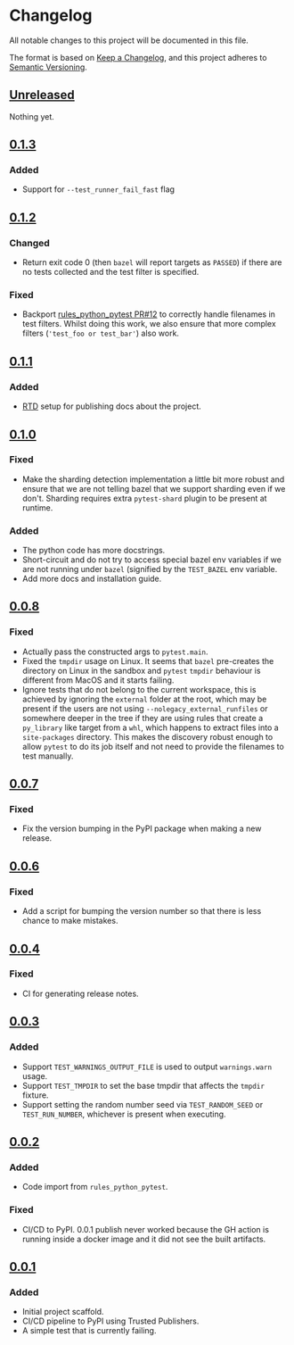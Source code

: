 # Changelog

All notable changes to this project will be documented in this file.

The format is based on [Keep a Changelog](https://keepachangelog.com/en/1.1.0/),
and this project adheres to [Semantic Versioning](https://semver.org/spec/v2.0.0.html).

## [Unreleased]

Nothing yet.

## [0.1.3]

### Added

- Support for `--test_runner_fail_fast` flag

## [0.1.2]

### Changed

- Return exit code 0 (then `bazel` will report targets as `PASSED`) if there
  are no tests collected and the test filter is specified.

### Fixed

- Backport [rules_python_pytest PR#12][backport_pr_12] to correctly handle
  filenames in test filters. Whilst doing this work, we also ensure that more
  complex filters (`'test_foo or test_bar'`) also work.

[backport_pr_12]: https://github.com/caseyduquettesc/rules_python_pytest/pull/12/files

## [0.1.1]

### Added

- [RTD](https://pytest-bazel.readthedocs.io/en/latest/) setup for publishing
  docs about the project.

## [0.1.0]

### Fixed

- Make the sharding detection implementation a little bit more robust and
  ensure that we are not telling bazel that we support sharding even if we
  don't. Sharding requires extra `pytest-shard` plugin to be present at
  runtime.

### Added

- The python code has more docstrings.
- Short-circuit and do not try to access special bazel env variables if we are
  not running under `bazel` (signified by the `TEST_BAZEL` env variable.
- Add more docs and installation guide.

## [0.0.8]

### Fixed

- Actually pass the constructed args to `pytest.main`.
- Fixed the `tmpdir` usage on Linux. It seems that `bazel` pre-creates the
  directory on Linux in the sandbox and `pytest` `tmpdir` behaviour is
  different from MacOS and it starts failing.
- Ignore tests that do not belong to the current workspace, this is achieved by
  ignoring the `external` folder at the root, which may be present if the users
  are not using `--nolegacy_external_runfiles` or somewhere deeper in the tree
  if they are using rules that create a `py_library` like target from a `whl`,
  which happens to extract files into a `site-packages` directory. This makes
  the discovery robust enough to allow `pytest` to do its job itself and not
  need to provide the filenames to test manually.

## [0.0.7]

### Fixed

- Fix the version bumping in the PyPI package when making a new release.

## [0.0.6]

### Fixed

- Add a script for bumping the version number so that there is less chance to
  make mistakes.

## [0.0.4]

### Fixed

- CI for generating release notes.

## [0.0.3]

### Added

- Support `TEST_WARNINGS_OUTPUT_FILE` is used to output `warnings.warn` usage.
- Support `TEST_TMPDIR` to set the base tmpdir that affects the `tmpdir` fixture.
- Support setting the random number seed via `TEST_RANDOM_SEED` or
  `TEST_RUN_NUMBER`, whichever is present when executing.

## [0.0.2]

### Added

- Code import from `rules_python_pytest`.

### Fixed

- CI/CD to PyPI. 0.0.1 publish never worked because the GH action is running
  inside a docker image and it did not see the built artifacts.

## [0.0.1]

### Added

- Initial project scaffold.
- CI/CD pipeline to PyPI using Trusted Publishers.
- A simple test that is currently failing.

[unreleased]: https://github.com/aignas/pytest-bazel/compare/0.1.3...HEAD
[0.1.3]: https://github.com/aignas/pytest-bazel/releases/tag/0.1.3
[0.1.2]: https://github.com/aignas/pytest-bazel/releases/tag/0.1.2
[0.1.1]: https://github.com/aignas/pytest-bazel/releases/tag/0.1.1
[0.1.0]: https://github.com/aignas/pytest-bazel/releases/tag/0.1.0
[0.0.8]: https://github.com/aignas/pytest-bazel/releases/tag/0.0.8
[0.0.7]: https://github.com/aignas/pytest-bazel/releases/tag/0.0.7
[0.0.6]: https://github.com/aignas/pytest-bazel/releases/tag/0.0.6
[0.0.4]: https://github.com/aignas/pytest-bazel/releases/tag/0.0.4
[0.0.3]: https://github.com/aignas/pytest-bazel/releases/tag/0.0.3
[0.0.2]: https://github.com/aignas/pytest-bazel/releases/tag/0.0.2
[0.0.1]: https://github.com/aignas/pytest-bazel/releases/tag/0.0.1
[0.0.0]: https://github.com/aignas/pytest-bazel/releases/tag/0.0.0
